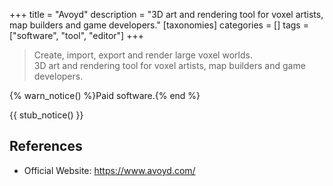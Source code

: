 +++
title = "Avoyd"
description = "3D art and rendering tool for voxel artists, map builders and game developers."
[taxonomies]
categories = []
tags = ["software", "tool", "editor"]
+++

> Create, import, export and render large voxel worlds.  
> 3D art and rendering tool for voxel artists, map builders and game developers.

{% warn_notice() %}Paid software.{% end %}

{{ stub_notice() }}

## References

- Official Website: <https://www.avoyd.com/>
